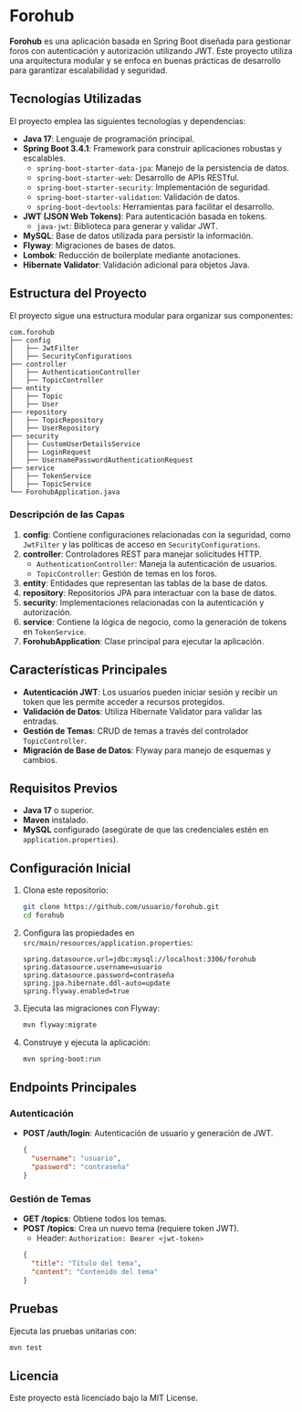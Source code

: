 # Forohub

**Forohub** es una aplicación basada en Spring Boot diseñada para gestionar foros con autenticación y autorización utilizando JWT. Este proyecto utiliza una arquitectura modular y se enfoca en buenas prácticas de desarrollo para garantizar escalabilidad y seguridad.

## Tecnologías Utilizadas

El proyecto emplea las siguientes tecnologías y dependencias:

- **Java 17**: Lenguaje de programación principal.
- **Spring Boot 3.4.1**: Framework para construir aplicaciones robustas y escalables.
  - `spring-boot-starter-data-jpa`: Manejo de la persistencia de datos.
  - `spring-boot-starter-web`: Desarrollo de APIs RESTful.
  - `spring-boot-starter-security`: Implementación de seguridad.
  - `spring-boot-starter-validation`: Validación de datos.
  - `spring-boot-devtools`: Herramientas para facilitar el desarrollo.
- **JWT (JSON Web Tokens)**: Para autenticación basada en tokens.
  - `java-jwt`: Biblioteca para generar y validar JWT.
- **MySQL**: Base de datos utilizada para persistir la información.
- **Flyway**: Migraciones de bases de datos.
- **Lombok**: Reducción de boilerplate mediante anotaciones.
- **Hibernate Validator**: Validación adicional para objetos Java.

## Estructura del Proyecto

El proyecto sigue una estructura modular para organizar sus componentes:

```
com.forohub
├── config
│   ├── JwtFilter
│   ├── SecurityConfigurations
├── controller
│   ├── AuthenticationController
│   ├── TopicController
├── entity
│   ├── Topic
│   ├── User
├── repository
│   ├── TopicRepository
│   ├── UserRepository
├── security
│   ├── CustomUserDetailsService
│   ├── LoginRequest
│   ├── UsernamePasswordAuthenticationRequest
├── service
│   ├── TokenService
│   ├── TopicService
└── ForohubApplication.java
```

### Descripción de las Capas

1. **config**: Contiene configuraciones relacionadas con la seguridad, como `JwtFilter` y las políticas de acceso en `SecurityConfigurations`.
2. **controller**: Controladores REST para manejar solicitudes HTTP.
   - `AuthenticationController`: Maneja la autenticación de usuarios.
   - `TopicController`: Gestión de temas en los foros.
3. **entity**: Entidades que representan las tablas de la base de datos.
4. **repository**: Repositorios JPA para interactuar con la base de datos.
5. **security**: Implementaciones relacionadas con la autenticación y autorización.
6. **service**: Contiene la lógica de negocio, como la generación de tokens en `TokenService`.
7. **ForohubApplication**: Clase principal para ejecutar la aplicación.

## Características Principales

- **Autenticación JWT**: Los usuarios pueden iniciar sesión y recibir un token que les permite acceder a recursos protegidos.
- **Validación de Datos**: Utiliza Hibernate Validator para validar las entradas.
- **Gestión de Temas**: CRUD de temas a través del controlador `TopicController`.
- **Migración de Base de Datos**: Flyway para manejo de esquemas y cambios.

## Requisitos Previos

- **Java 17** o superior.
- **Maven** instalado.
- **MySQL** configurado (asegúrate de que las credenciales estén en `application.properties`).

## Configuración Inicial

1. Clona este repositorio:
   ```bash
   git clone https://github.com/usuario/forohub.git
   cd forohub
   ```

2. Configura las propiedades en `src/main/resources/application.properties`:
   ```properties
   spring.datasource.url=jdbc:mysql://localhost:3306/forohub
   spring.datasource.username=usuario
   spring.datasource.password=contraseña
   spring.jpa.hibernate.ddl-auto=update
   spring.flyway.enabled=true
   ```

3. Ejecuta las migraciones con Flyway:
   ```bash
   mvn flyway:migrate
   ```

4. Construye y ejecuta la aplicación:
   ```bash
   mvn spring-boot:run
   ```

## Endpoints Principales

### Autenticación
- **POST /auth/login**: Autenticación de usuario y generación de JWT.
  ```json
  {
    "username": "usuario",
    "password": "contraseña"
  }
  ```

### Gestión de Temas
- **GET /topics**: Obtiene todos los temas.
- **POST /topics**: Crea un nuevo tema (requiere token JWT).
  - Header: `Authorization: Bearer <jwt-token>`
  ```json
  {
    "title": "Título del tema",
    "content": "Contenido del tema"
  }
  ```

## Pruebas

Ejecuta las pruebas unitarias con:
```bash
mvn test
```

## Licencia

Este proyecto está licenciado bajo la MIT License.
